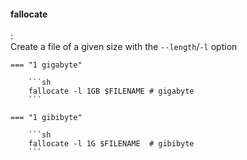 #### fallocate
:   
    Create a file of a given size with the `--length`/`-l` option

    === "1 gigabyte"

        ```sh
        fallocate -l 1GB $FILENAME # gigabyte
        ```
    
    === "1 gibibyte"
    
        ```sh
        fallocate -l 1G $FILENAME  # gibibyte
        ```
